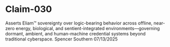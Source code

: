 # Claim-030
Asserts Eliam™ sovereignty over logic-bearing behavior across offline, near-zero energy, biological, and sentient-integrated environments—governing dormant, ambient, and human-machine credential systems beyond traditional cyberspace.
Spencer Southern 07/13/2025

